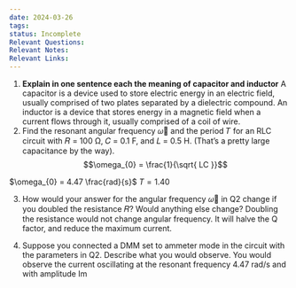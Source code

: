 ```yaml
---
date: 2024-03-26
tags: 
status: Incomplete
Relevant Questions: 
Relevant Notes: 
Relevant Links:
---
```

1. **Explain in one sentence each the meaning of capacitor and inductor**
	A capacitor is a device used to store electric energy in an electric field, usually comprised of two plates separated by a dielectric compound. An inductor is a device that stores energy in a magnetic field when a current flows through it, usually comprised of a coil of wire.
2. Find the resonant angular frequency 𝜔଴ and the period 𝑇 for an RLC circuit with 𝑅 = 100 Ω, 𝐶 = 0.1 F, and 𝐿 = 0.5 H. (That’s a pretty large capacitance by the way).
$$\omega_{0} = \frac{1}{\sqrt{ LC }}$$

$\omega_{0} = 4.47 \frac{rad}{s}$
$T = 1.40$

3. How would your answer for the angular frequency 𝜔଴ in Q2 change if you doubled the resistance 𝑅? Would anything else change?
Doubling the resistance would not change angular frequency. It will halve the Q factor, and reduce the maximum current.

4. Suppose you connected a DMM set to ammeter mode in the circuit with the parameters in Q2. Describe what you would observe.
You would observe the current oscillating at the resonant frequency 4.47 rad/s and with amplitude Im 